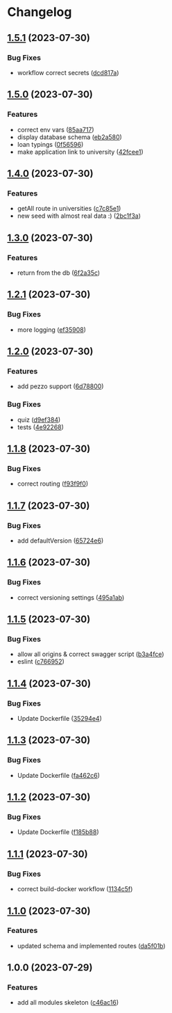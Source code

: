 # Changelog

## [1.5.1](https://github.com/fintechsalad/backend/compare/v1.5.0...v1.5.1) (2023-07-30)


### Bug Fixes

* workflow correct secrets ([dcd817a](https://github.com/fintechsalad/backend/commit/dcd817a9cf58e09f96e33ef10d8462cdbc332916))

## [1.5.0](https://github.com/fintechsalad/gateway-service/compare/v1.4.0...v1.5.0) (2023-07-30)


### Features

* correct env vars ([85aa717](https://github.com/fintechsalad/gateway-service/commit/85aa71731e4b86b0bed895ee6d358304a8b70b60))
* display database schema ([eb2a580](https://github.com/fintechsalad/gateway-service/commit/eb2a580dc2bed33cb13b51db43f62ffd261bf727))
* loan typings ([0f56596](https://github.com/fintechsalad/gateway-service/commit/0f565966433cef0e044ad4344a6eeed9505c93d9))
* make application link to university ([42fcee1](https://github.com/fintechsalad/gateway-service/commit/42fcee1433fc6139e1ca8a8425144e49d4e1cb5c))

## [1.4.0](https://github.com/fintechsalad/gateway-service/compare/v1.3.0...v1.4.0) (2023-07-30)


### Features

* getAll route in universities ([c7c85e1](https://github.com/fintechsalad/gateway-service/commit/c7c85e142afc356710f9866271e3e4909f4b86a8))
* new seed with almost real data :) ([2bc1f3a](https://github.com/fintechsalad/gateway-service/commit/2bc1f3a28179830c7f02c96ac0598c24a7849d8d))

## [1.3.0](https://github.com/fintechsalad/gateway-service/compare/v1.2.1...v1.3.0) (2023-07-30)


### Features

* return from the db ([6f2a35c](https://github.com/fintechsalad/gateway-service/commit/6f2a35c9481b26c963c13fd678adc2920fc2f48a))

## [1.2.1](https://github.com/fintechsalad/gateway-service/compare/v1.2.0...v1.2.1) (2023-07-30)


### Bug Fixes

* more logging ([ef35908](https://github.com/fintechsalad/gateway-service/commit/ef359086013d15711823d02d477adcc9f1dfa03c))

## [1.2.0](https://github.com/fintechsalad/gateway-service/compare/v1.1.8...v1.2.0) (2023-07-30)


### Features

* add pezzo support ([6d78800](https://github.com/fintechsalad/gateway-service/commit/6d788004a56541b0a979a1f7cf704e19811916bf))


### Bug Fixes

* quiz ([d9ef384](https://github.com/fintechsalad/gateway-service/commit/d9ef3843778e57708d1b017af4e86db7c8c9a75f))
* tests ([4e92268](https://github.com/fintechsalad/gateway-service/commit/4e92268d36932b8b590876115c22fb2a70195d2b))

## [1.1.8](https://github.com/fintechsalad/gateway-service/compare/v1.1.7...v1.1.8) (2023-07-30)


### Bug Fixes

* correct routing ([f93f9f0](https://github.com/fintechsalad/gateway-service/commit/f93f9f0751a3b0633236b4e7a67c66871bdfb8dd))

## [1.1.7](https://github.com/fintechsalad/gateway-service/compare/v1.1.6...v1.1.7) (2023-07-30)


### Bug Fixes

* add defaultVersion ([65724e6](https://github.com/fintechsalad/gateway-service/commit/65724e60f3d9ec38cdec8a5c93e6f841286d41c4))

## [1.1.6](https://github.com/fintechsalad/gateway-service/compare/v1.1.5...v1.1.6) (2023-07-30)


### Bug Fixes

* correct versioning settings ([495a1ab](https://github.com/fintechsalad/gateway-service/commit/495a1ab3803b7178b31a2fe8a7a3f4634524e602))

## [1.1.5](https://github.com/fintechsalad/gateway-service/compare/v1.1.4...v1.1.5) (2023-07-30)


### Bug Fixes

* allow all origins & correct swagger script ([b3a4fce](https://github.com/fintechsalad/gateway-service/commit/b3a4fced72879974f7682596b33e7b6b0e42cd43))
* eslint ([c766952](https://github.com/fintechsalad/gateway-service/commit/c76695236ea242da1ad51e786fb393f60daa8bf6))

## [1.1.4](https://github.com/fintechsalad/gateway-service/compare/v1.1.3...v1.1.4) (2023-07-30)


### Bug Fixes

* Update Dockerfile ([35294e4](https://github.com/fintechsalad/gateway-service/commit/35294e4b9fd5b17356963874dad3543c187fca25))

## [1.1.3](https://github.com/fintechsalad/gateway-service/compare/v1.1.2...v1.1.3) (2023-07-30)


### Bug Fixes

* Update Dockerfile ([fa462c6](https://github.com/fintechsalad/gateway-service/commit/fa462c686233050b96b5760b3e84156e16366774))

## [1.1.2](https://github.com/fintechsalad/gateway-service/compare/v1.1.1...v1.1.2) (2023-07-30)


### Bug Fixes

* Update Dockerfile ([f185b88](https://github.com/fintechsalad/gateway-service/commit/f185b88712be25d43bee107478975422f51689a3))

## [1.1.1](https://github.com/fintechsalad/gateway-service/compare/v1.1.0...v1.1.1) (2023-07-30)


### Bug Fixes

* correct build-docker workflow ([1134c5f](https://github.com/fintechsalad/gateway-service/commit/1134c5f986548af5a1a413ad3b539fbecabfcca5))

## [1.1.0](https://github.com/fintechsalad/gateway-service/compare/v1.0.0...v1.1.0) (2023-07-30)


### Features

* updated schema and implemented routes ([da5f01b](https://github.com/fintechsalad/gateway-service/commit/da5f01bbf5fd33058b7de0a99b60384aa32b32ab))

## 1.0.0 (2023-07-29)


### Features

* add all modules skeleton ([c46ac16](https://github.com/fintechsalad/gateway-service/commit/c46ac162e165a7ad71efaec32e2b0b5c912d19d9))
